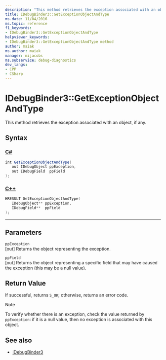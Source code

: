 ```yaml
---
description: "This method retrieves the exception associated with an object, if any."
title: IDebugBinder3::GetExceptionObjectAndType
ms.date: 11/04/2016
ms.topic: reference
f1_keywords:
- IDebugBinder3::GetExceptionObjectAndType
helpviewer_keywords:
- IDebugBinder3::GetExceptionObjectAndType method
author: maiak
ms.author: maiak
manager: mijacobs
ms.subservice: debug-diagnostics
dev_langs:
- CPP
- CSharp
---
```

# IDebugBinder3::GetExceptionObjectAndType

This method retrieves the exception associated with an object, if any.

## Syntax

### [C#](#tab/csharp)
```csharp
int GetExceptionObjectAndType(
   out IDebugObject ppException,
   out IDebugField  ppField
);
```
### [C++](#tab/cpp)
```cpp
HRESULT GetExceptionObjectAndType(
   IDebugObject** ppException,
   IDebugField**  ppField
);
```
---

## Parameters
`ppException`\
[out] Returns the object representing the exception.

`ppField`\
[out] Returns the object representing a specific field that may have caused the exception (this may be a null value).

## Return Value
 If successful, returns `S_OK`; otherwise, returns an error code.

> [!NOTE]
> To verify whether there is an exception, check the value returned by `ppException`: if it is a null value, then no exception is associated with this object.

## See also
- [IDebugBinder3](../../../extensibility/debugger/reference/idebugbinder3.md)
